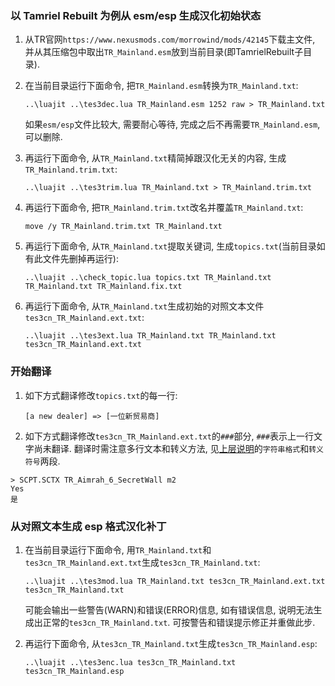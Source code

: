 ### 以 Tamriel Rebuilt 为例从 esm/esp 生成汉化初始状态

1. 从TR官网`https://www.nexusmods.com/morrowind/mods/42145`下载主文件,
   并从其压缩包中取出`TR_Mainland.esm`放到当前目录(即TamrielRebuilt子目录).

2. 在当前目录运行下面命令, 把`TR_Mainland.esm`转换为`TR_Mainland.txt`:

   `..\luajit ..\tes3dec.lua TR_Mainland.esm 1252 raw > TR_Mainland.txt`

   如果`esm/esp`文件比较大, 需要耐心等待, 完成之后不再需要`TR_Mainland.esm`, 可以删除.

3. 再运行下面命令, 从`TR_Mainland.txt`精简掉跟汉化无关的内容, 生成`TR_Mainland.trim.txt`:

   `..\luajit ..\tes3trim.lua TR_Mainland.txt > TR_Mainland.trim.txt`

4. 再运行下面命令, 把`TR_Mainland.trim.txt`改名并覆盖`TR_Mainland.txt`:

   `move /y TR_Mainland.trim.txt TR_Mainland.txt`

5. 再运行下面命令, 从`TR_Mainland.txt`提取关键词, 生成`topics.txt`(当前目录如有此文件先删掉再运行):

   `..\luajit ..\check_topic.lua topics.txt TR_Mainland.txt TR_Mainland.txt TR_Mainland.fix.txt`

6. 再运行下面命令, 从`TR_Mainland.txt`生成初始的对照文本文件`tes3cn_TR_Mainland.ext.txt`:

   `..\luajit ..\tes3ext.lua TR_Mainland.txt TR_Mainland.txt tes3cn_TR_Mainland.ext.txt`

### 开始翻译

1. 如下方式翻译修改`topics.txt`的每一行:

   `[a new dealer] => [一位新贸易商]`

2. 如下方式翻译修改`tes3cn_TR_Mainland.ext.txt`的`###`部分, `###`表示上一行文字尚未翻译.
   翻译时需注意多行文本和转义方法, 见[上层说明](../README.md)的`字符串格式`和`转义符号`两段.
```
> SCPT.SCTX TR_Aimrah_6_SecretWall m2
Yes
是
```

### 从对照文本生成 esp 格式汉化补丁

1. 在当前目录运行下面命令, 用`TR_Mainland.txt`和`tes3cn_TR_Mainland.ext.txt`生成`tes3cn_TR_Mainland.txt`:

   `..\luajit ..\tes3mod.lua TR_Mainland.txt tes3cn_TR_Mainland.ext.txt tes3cn_TR_Mainland.txt`

   可能会输出一些警告(WARN)和错误(ERROR)信息, 如有错误信息, 说明无法生成出正常的`tes3cn_TR_Mainland.txt`.
   可按警告和错误提示修正并重做此步.

2. 再运行下面命令, 从`tes3cn_TR_Mainland.txt`生成`tes3cn_TR_Mainland.esp`:

   `..\luajit ..\tes3enc.lua tes3cn_TR_Mainland.txt tes3cn_TR_Mainland.esp`

